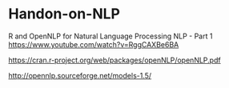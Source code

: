 # Handon-on-NLP

R and OpenNLP for Natural Language Processing NLP - Part 1
https://www.youtube.com/watch?v=RggCAXBe6BA

https://cran.r-project.org/web/packages/openNLP/openNLP.pdf

http://opennlp.sourceforge.net/models-1.5/

